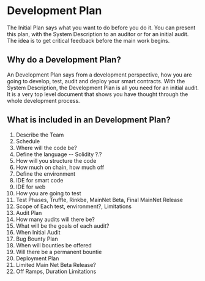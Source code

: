 # Development Plan
The Initial Plan says what you want to do before you do it.
You can present this plan, with the System Description to an auditor or for an initial audit.
The idea is to get critical feedback before the main work begins.  
## Why do a Development Plan?
An Development Plan says from a development perspective, how you are going to develop, test, audit and deploy your smart contracts. With the System Description, the Development Plan is all you need for an initial audit.  It is a very top level document that shows you have thought through the whole development process.
## What is included in an Development Plan?
1. Describe the Team
1. Schedule
1. Where will the code be?
1. Define the language -- Solidity ?.?
1. How will you structure the code
1. How much on chain, how much off
1. Define the environment
1. IDE for smart code
1. IDE for web
1. How you are going to test
1. Test Phases, Truffle, Rinkbe, MainNet Beta, Final MainNet Release
1. Scope of Each test, environment?, Limitations
1. Audit Plan
1. How many audits will there be?
1. What will be the goals of each audit?
1. When Initial Audit
1. Bug Bounty Plan
1. When will bounties be offered
1. Will there be a permanent bountie
1. Deployment Plan
1. Limited Main Net Beta Release?
1. Off Ramps, Duration Limitations


